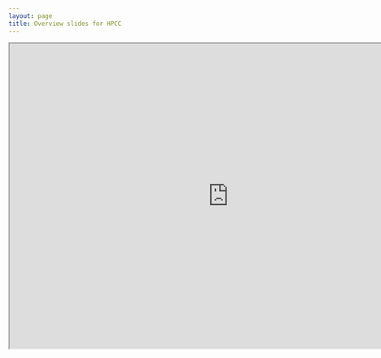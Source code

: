 ```yaml
---
layout: page
title: Overview slides for HPCC
---
```


<iframe src="https://hpcc.ucr.edu/presentations/2020-12-18_Workshop/hpcc_infrastructure/hpcc_infrastructure.html" frameborder="1" width="860" height="600" allowfullscreen="true" mozallowfullscreen="true" webkitallowfullscreen="true"></iframe>
